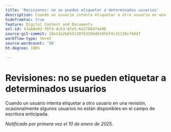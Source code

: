 ```yaml
---
title: 'Revisiones: no se pueden etiquetar a determinados usuarios'
description: Cuando un usuario intenta etiquetar a otro usuario en una revisión, ocasionalmente algunos usuarios no están disponibles en el campo de escritura anticipada.
hidefromtoc: true
feature: Digital Content and Documents
exl-id: 43ab6e92-f8f4-4cb3-8fe5-6e2708474e06
source-git-commit: 18a1da2b653110f6320dd83d5bf4c31130cf6647
workflow-type: tm+mt
source-wordcount: '58'
ht-degree: 100%

---
```


# Revisiones: no se pueden etiquetar a determinados usuarios

<!--
>[!NOTE]
>
>This issue was fixed on February 7, 2025.-->

Cuando un usuario intenta etiquetar a otro usuario en una revisión, ocasionalmente algunos usuarios no están disponibles en el campo de escritura anticipada.

_Notificado por primera vez el 10 de enero de 2025._
